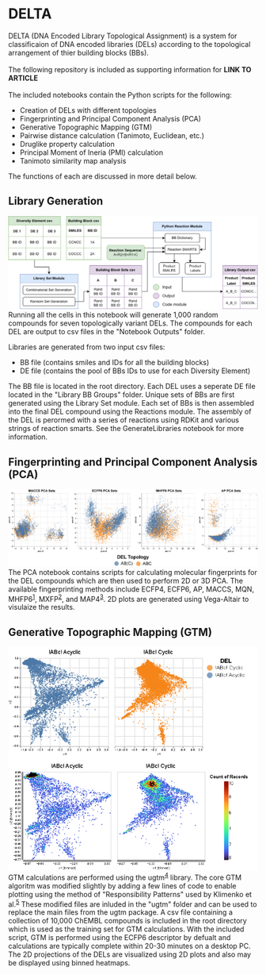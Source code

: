 # DELTA

DELTA (DNA Encoded Library Topological Assignment) is a system for classificaion of DNA encoded libraries (DELs) according to the topological arrangement of thier building blocks (BBs). <br><br>
The following repository is included as supporting information for **LINK TO ARTICLE** <br><br>
The included notebooks contain the Python scripts for the following:
  - Creation of DELs with different topologies
  - Fingerprinting and Principal Component Analysis (PCA)
  - Generative Topographic Mapping (GTM)
  - Pairwise distance calculation (Tanimoto, Euclidean, etc.)
  - Druglike property calculation
  - Principal Moment of Ineria (PMI) calculation
  - Tanimoto similarity map analysis 
  
The functions of each are discussed in more detail below.

## Library Generation
![Library generation flowchart](/assets/LibraryGeneration.png)
Running all the cells in this notebook will generate 1,000 random compounds for seven topologically variant DELs. The compounds for each DEL are output to csv files in the "Notebook Outputs" folder.

Libraries are generated from two input csv files:
  - BB file (contains smiles and IDs for all the building blocks)
  - DE file (contains the pool of BBs IDs to use for each Diversity Element)

The BB file is located in the root directory. Each DEL uses a seperate DE file located in the "Library BB Groups" folder. Unique sets of BBs are first generated using the Library Set module. Each set of BBs is then assembled into the final DEL compound using the Reactions module. The assembly of the DEL is perormed with a series of reactions using RDKit and various strings of reaction smarts. See the GenerateLibraries notebook for more information.



  

## Fingerprinting and Principal Component Analysis (PCA)
![Principle Component Analysis](/assets/PCA.png)
The PCA notebook contains scripts for calculating molecular fingerprints for the DEL compounds which are then used to perform 2D or 3D PCA. The available fingerprinting methods include ECFP4, ECFP6, AP, MACCS, MQN, MHFP6<sup>[1](https://github.com/reymond-group/mhfp)</sup>, MXFP<sup>[2](https://github.com/reymond-group/mxfp_python)</sup>, and MAP4<sup>[3](https://github.com/reymond-group/map4)</sup>. 2D plots are generated using Vega-Altair to visulaize the results.

## Generative Topographic Mapping (GTM)
![Generative Topographic Mapping](/assets/GTM.png)<br>
GTM calculations are performed using the ugtm<sup>[4](https://github.com/hagax8/ugtm)</sup> library. The core GTM algoritm was modified slightly by adding a few lines of code to enable plotting using the method of "Responsibility Patterns" used by Klimenko et al.<sup>[5](https://doi.org/10.1021/acs.jcim.6b00192)</sup> These modified files are inluded in the "ugtm" folder and can be used to replace the main files from the ugtm package. A csv file containing a collection of 10,000 ChEMBL compounds is included in the root directory which is used as the training set for GTM calculations. With the included script, GTM is performed using the ECFP6 descriptor by defualt and calculations are typically complete within 20-30 minutes on a desktop PC. The 2D projections of the DELs are visualized using 2D plots and also may be displayed using binned heatmaps.
